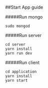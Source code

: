 ##Start App guide

#####Run mongo

```
sudo mongod
```

#####Run server

```
cd server
yarn install
yarn run dev
```

#####Run client

```
cd application
yarn install
yarn start
```
